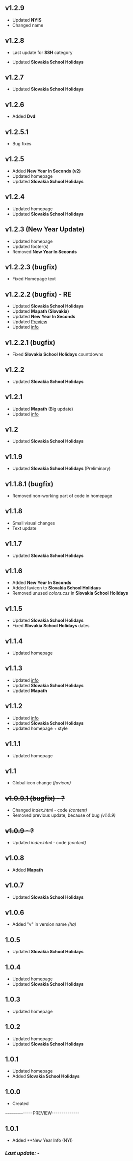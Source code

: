 ## v1.2.9
- Updated **NYIS**
- Changed name 

## v1.2.8
+ Last update for **SSH** category
- Updated **Slovakia School Holidays**

## v1.2.7
- Updated **Slovakia School Holidays**

## v1.2.6
- Added **Dvd**

## v1.2.5.1
- Bug fixes

## v1.2.5
- Added **New Year In Seconds (v2)**
- Updated homepage
- Updated **Slovakia School Holidays**

## v1.2.4
- Updated homepage
- Updated **Slovakia School Holidays**

## v1.2.3 (New Year Update)
- Updated homepage
- Updated footer(s)
- Removed **New Year In Seconds**

## v1.2.2.3 (bugfix) 
- Fixed Homepage text

## v1.2.2.2 (bugfix) - RE
- Updated **Slovakia School Holidays**
- Updated **Mapath (Slovakia)**
- Updated **New Year In Seconds**
- Updated [Preview](https://github.com/soneviconia/soneviconia.github.io/tree/main)
- Updated [info](https://soneviconia.github.io/info/001.html)

## v1.2.2.1 (bugfix)
- Fixed **Slovakia School Holidays** countdowns

## v1.2.2
- Updated **Slovakia School Holidays**

## v1.2.1
- Updated **Mapath** (Big update)
- Updated [info](https://soneviconia.github.io/info/001.html)

## v1.2
- Updated **Slovakia School Holidays**

## v1.1.9
- Updated **Slovakia School Holidays** (Preliminary)

## v1.1.8.1 (bugfix)
- Removed non-working part of code in homepage 

## v1.1.8
- Small visual changes
- Text update

## v1.1.7
- Updated **Slovakia School Holidays**

## v1.1.6
- Added **New Year In Seconds**
- Added favicon to **Slovakia School Holidays**
- Removed unused *colors.css* in **Slovakia School Holidays**

## v1.1.5
- Updated **Slovakia School Holidays**
- Fixed **Slovakia School Holidays** dates

## v1.1.4
- Updated homepage

## v1.1.3
- Updated [info](https://soneviconia.github.io/info/001.html)
- Updated **Slovakia School Holidays**
- Updated **Mapath**

## v1.1.2
- Updated [info](https://soneviconia.github.io/info/001.html)
- Updated **Slovakia School Holidays**
- Updated homepage + style

## v1.1.1
- Updated homepage

## v1.1
- Global icon change *(favicon)*

## ~~v1.0.9.1 (bugfix) - ?~~
- Changed *index.html* - code *(content)*
- Removed previous update, because of bug *(v1.0.9)*

## ~~v1.0.9 - ?~~
- Updated *index.html* - code *(content)*

## v1.0.8
- Added **Mapath**

## v1.0.7
- Updated **Slovakia School Holidays**

## v1.0.6
- Added "v" in version name *(ha)*

## 1.0.5
- Updated **Slovakia School Holidays**

## 1.0.4
- Updated homepage
- Updated **Slovakia School Holidays**

## 1.0.3
- Updated homepage

## 1.0.2
- Updated homepage
- Updated **Slovakia School Holidays**

## 1.0.1
- Updated homepage
- Added **Slovakia School Holidays**

## 1.0.0
- Created

--------------PREVIEW--------------

## 1.0.1
- Added **New Year Info (NYI)

### *Last update: -*

